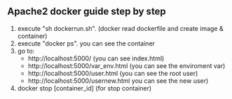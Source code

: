## Apache2 docker guide step by step

1. execute "sh dockerrun.sh". (docker read dockerfile and create image & container)
2. execute "docker ps". you can see the container 
3. go to:
    * http://localhost:5000/  (you can see index.html)
    * http://localhost:5000/var_env.html (you can see the enviroment var)
    * http://localhost:5000/user.html  (you can see the root user)
    * http://localhost:5000/usernew.html you can see the new user)
4. docker stop [container_id]  (for stop container)
